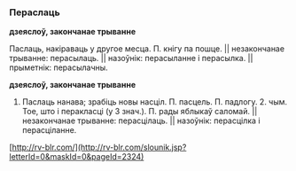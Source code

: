 ### Пераслаць
**дзеяслоў, закончанае трыванне**

Паслаць, накіраваць у другое месца. П. кнігу па пошце. || незакончанае трыванне: перасылаць. || назоўнік: перасыланне і перасылка. || прыметнік: перасылачны.

**дзеяслоў, закончанае трыванне**

1. Паслаць нанава; зрабіць новы насціл. П. пасцель. П. падлогу. 2. чым. Тое, што і перакласці (у 3 знач.). П. рады яблыкаў саломай. || незакончанае трыванне: перасцілаць. || назоўнік: перасцілка і перасціланне.

<a rel="author">[http://rv-blr.com/](http://rv-blr.com/slounik.jsp?letterId=0&maskId=0&pageId=2324)</a>
